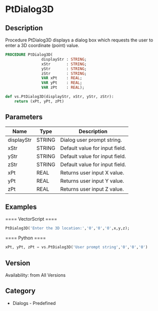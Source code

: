 # PtDialog3D

## Description
Procedure PtDialog3D displays a dialog box which requests the user to enter a 3D coordinate (point) value.

```pascal
PROCEDURE PtDialog3D(
				displayStr : STRING;
				xStr       : STRING;
				yStr       : STRING;
				zStr       : STRING;
				VAR xPt    : REAL;
				VAR yPt    : REAL;
				VAR zPt    : REAL);
```

```python
def vs.PtDialog3D(displayStr, xStr, yStr, zStr):
    return (xPt, yPt, zPt)
```

## Parameters
|Name|Type|Description|
|---|---|---|
|displayStr|STRING|Dialog user prompt string.|
|xStr|STRING|Default value for input field.|
|yStr|STRING|Default value for input field.|
|zStr|STRING|Default value for input field.|
|xPt|REAL|Returns user input X value.|
|yPt|REAL|Returns user input Y value.|
|zPt|REAL|Returns user input Z value.|

## Examples
==== VectorScript ====
```pascal
PtDialog3D('Enter the 3D location:','0','0','0',x,y,z);
```
==== Python ====
```python
xPt, yPt, zPt = vs.PtDialog3D('User prompt string','0','0','0')
```

## Version
Availability: from All Versions

## Category
* Dialogs - Predefined

